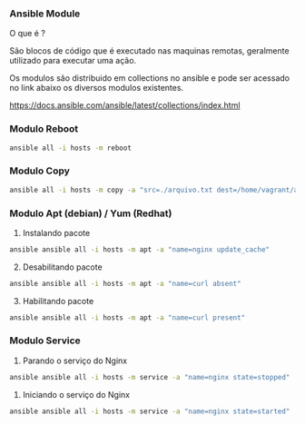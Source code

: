 ### Ansible Module
O que é ? 

São blocos de código que é executado nas maquinas remotas, geralmente utilizado para executar uma ação.

Os modulos são distribuido em collections no ansible e pode ser acessado no link abaixo os diversos modulos existentes.

https://docs.ansible.com/ansible/latest/collections/index.html


### **Modulo Reboot**

```bash
ansible all -i hosts -m reboot
```

### **Modulo Copy**
```bash
ansible all -i hosts -m copy -a "src=./arquivo.txt dest=/home/vagrant/arquivo.txt"
```

### **Modulo Apt (debian) / Yum (Redhat)**
1. Instalando pacote
```bash
ansible ansible all -i hosts -m apt -a "name=nginx update_cache"
```

2. Desabilitando pacote
```bash
ansible ansible all -i hosts -m apt -a "name=curl absent"
```

3. Habilitando pacote
```bash
ansible ansible all -i hosts -m apt -a "name=curl present"
```

### **Modulo Service**

1. Parando o serviço do Nginx
```bash
ansible ansible all -i hosts -m service -a "name=nginx state=stopped"
```

1. Iniciando o serviço do Nginx
```bash
ansible ansible all -i hosts -m service -a "name=nginx state=started"
```
